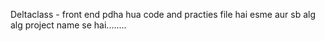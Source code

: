 Deltaclass - front end  pdha hua code and practies file hai esme aur sb alg alg project name se hai........
